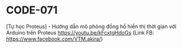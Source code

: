 # CODE-071
[Tự học Proteus] - Hướng dẫn mô phỏng đồng hồ hiển thị thời gian với Arduino trên Proteus https://youtu.be/kFcxtgHdoGs
(Link FB: https://www.facebook.com/VTM.akira/)
